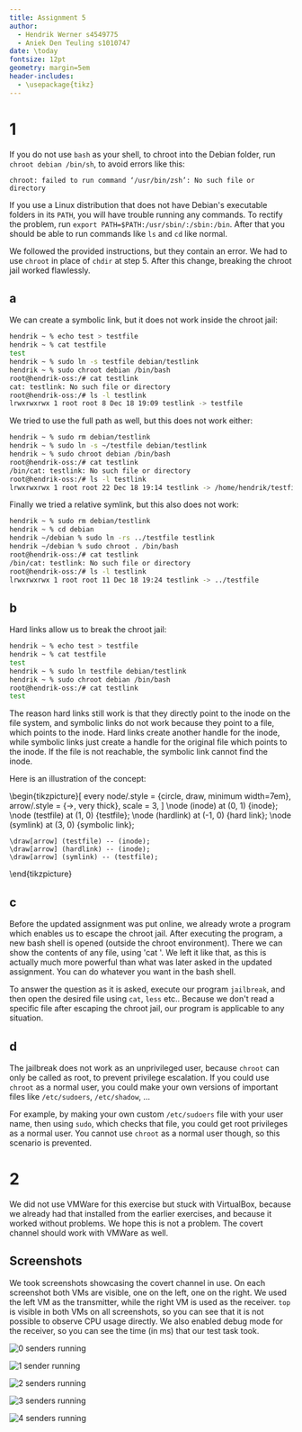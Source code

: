 ```yaml
---
title: Assignment 5
author:
  - Hendrik Werner s4549775
  - Aniek Den Teuling s1010747
date: \today
fontsize: 12pt
geometry: margin=5em
header-includes:
  - \usepackage{tikz}
---
```


# 1
If you do not use `bash` as your shell, to chroot into the Debian folder, run `chroot debian /bin/sh`, to avoid errors like this:

`chroot: failed to run command ‘/usr/bin/zsh’: No such file or directory`

If you use a Linux distribution that does not have Debian's executable folders in its `PATH`, you will have trouble running any commands. To rectify the problem, run `export PATH=$PATH:/usr/sbin/:/sbin:/bin`. After that you should be able to run commands like `ls` and `cd` like normal.

We followed the provided instructions, but they contain an error. We had to use `chroot` in place of `chdir` at step 5. After this change, breaking the chroot jail worked flawlessly.

## a
We can create a symbolic link, but it does not work inside the chroot jail:

```bash
hendrik ~ % echo test > testfile
hendrik ~ % cat testfile 
test
hendrik ~ % sudo ln -s testfile debian/testlink
hendrik ~ % sudo chroot debian /bin/bash
root@hendrik-oss:/# cat testlink 
cat: testlink: No such file or directory
root@hendrik-oss:/# ls -l testlink
lrwxrwxrwx 1 root root 8 Dec 18 19:09 testlink -> testfile
```

We tried to use the full path as well, but this does not work either:

```bash
hendrik ~ % sudo rm debian/testlink
hendrik ~ % sudo ln -s ~/testfile debian/testlink
hendrik ~ % sudo chroot debian /bin/bash
root@hendrik-oss:/# cat testlink
/bin/cat: testlink: No such file or directory
root@hendrik-oss:/# ls -l testlink
lrwxrwxrwx 1 root root 22 Dec 18 19:14 testlink -> /home/hendrik/testfile
```

Finally we tried a relative symlink, but this also does not work:

```bash
hendrik ~ % sudo rm debian/testlink
hendrik ~ % cd debian
hendrik ~/debian % sudo ln -rs ../testfile testlink
hendrik ~/debian % sudo chroot . /bin/bash
root@hendrik-oss:/# cat testlink
/bin/cat: testlink: No such file or directory
root@hendrik-oss:/# ls -l testlink
lrwxrwxrwx 1 root root 11 Dec 18 19:24 testlink -> ../testfile
```

## b
Hard links allow us to break the chroot jail:

```bash
hendrik ~ % echo test > testfile
hendrik ~ % cat testfile
test
hendrik ~ % sudo ln testfile debian/testlink
hendrik ~ % sudo chroot debian /bin/bash
root@hendrik-oss:/# cat testlink
test
```

The reason hard links still work is that they directly point to the inode on the file system, and symbolic links do not work because they point to a file, which points to the inode. Hard links create another handle for the inode, while symbolic links just create a handle for the original file which points to the inode. If the file is not reachable, the symbolic link cannot find the inode.

Here is an illustration of the concept:

\begin{tikzpicture}[
	every node/.style = {circle, draw, minimum width=7em},
	arrow/.style = {->, very thick},
	scale = 3,
]
	\node (inode) at (0, 1) {inode};
	\node (testfile) at (1, 0) {testfile};
	\node (hardlink) at (-1, 0) {hard link};
	\node (symlink) at (3, 0) {symbolic link};

	\draw[arrow] (testfile) -- (inode);
	\draw[arrow] (hardlink) -- (inode);
	\draw[arrow] (symlink) -- (testfile);
\end{tikzpicture}

## c
Before the updated assignment was put online, we already wrote a program which enables us to escape the chroot jail. After executing the program, a new bash shell is opened (outside the chroot environment). There we can show the contents of any file, using 'cat <filename>'. We left it like that, as this is actually much more powerful than what was later asked in the updated assignment. You can do whatever you want in the bash shell.

To answer the question as it is asked, execute our program `jailbreak`, and then open the desired file using `cat`, `less` etc.. Because we don't read a specific file after escaping the chroot jail, our program is applicable to any situation.

## d
The jailbreak does not work as an unprivileged user, because `chroot` can only be called as root, to prevent privilege escalation. If you could use `chroot` as a normal user, you could make your own versions of important files like `/etc/sudoers`, `/etc/shadow`, …

For example, by making your own custom `/etc/sudoers` file with your user name, then using `sudo`, which checks that file, you could get root privileges as a normal user. You cannot use `chroot` as a normal user though, so this scenario is prevented.

# 2
We did not use VMWare for this exercise but stuck with VirtualBox, because we already had that installed from the earlier exercises, and because it worked without problems. We hope this is not a problem. The covert channel should work with VMWare as well.

## Screenshots
We took screenshots showcasing the covert channel in use. On each screenshot both VMs are visible, one on the left, one on the right. We used the left VM as the transmitter, while the right VM is used as the receiver. `top` is visible in both VMs on all screenshots, so you can see that it is not possible to observe CPU usage directly. We also enabled debug mode for the receiver, so you can see the time (in ms) that our test task took.

![0 senders running](screenshots/0running.png)

![1 sender running](screenshots/1running.png)

![2 senders running](screenshots/2running.png)

![3 senders running](screenshots/3running.png)

![4 senders running](screenshots/4running.png)
